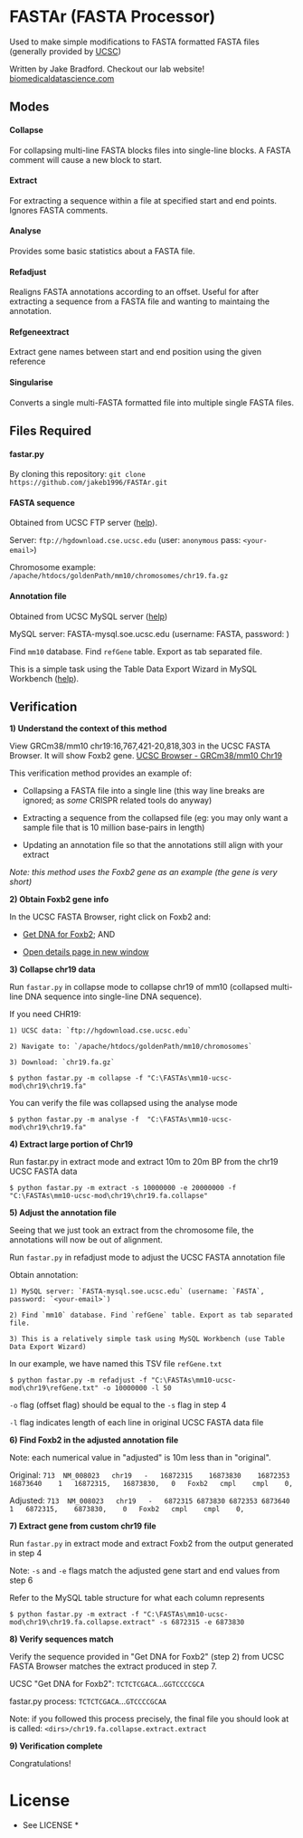 
# FASTAr (FASTA Processor)

Used to make simple modifications to FASTA formatted FASTA files (generally provided by [UCSC](https://FASTA.ucsc.edu/))

Written by Jake Bradford. Checkout our lab website! [biomedicaldatascience.com](http://biomedicaldatascience.com)

## Modes

#### Collapse

For collapsing multi-line FASTA blocks files into single-line blocks. A FASTA comment will cause a new block to start.

#### Extract

For extracting a sequence within a file at specified start and end points. Ignores FASTA comments.

#### Analyse

Provides some basic statistics about a FASTA file.

#### Refadjust

Realigns FASTA annotations according to an offset. Useful for after extracting a sequence from a FASTA file and wanting to maintaing the annotation.

#### Refgeneextract

Extract gene names between start and end position using the given reference

#### Singularise

Converts a single multi-FASTA formatted file into multiple single FASTA files.

## Files Required

#### fastar.py

By cloning this repository: `git clone https://github.com/jakeb1996/FASTAr.git`

#### FASTA sequence

Obtained from UCSC FTP server ([help](https://FASTA.ucsc.edu/goldenpath/help/ftp.html)).

Server: `ftp://hgdownload.cse.ucsc.edu` (user: `anonymous` pass: `<your-email>`)

Chromosome example: `/apache/htdocs/goldenPath/mm10/chromosomes/chr19.fa.gz`

#### Annotation file

Obtained from UCSC MySQL server ([help](https://FASTA.ucsc.edu/goldenpath/help/mysql.html))

MySQL server: FASTA-mysql.soe.ucsc.edu (username: FASTA, password: <your-email>)
           
Find `mm10` database. Find `refGene` table. Export as tab separated file. 
           
This is a simple task using the Table Data Export Wizard in MySQL Workbench ([help](https://dev.mysql.com/doc/workbench/en/wb-admin-export-import-table.html)).

## Verification

**1) Understand the context of this method**

View GRCm38/mm10 chr19:16,767,421-20,818,303 in the UCSC FASTA Browser. It will show Foxb2 gene. [UCSC Browser - GRCm38/mm10 Chr19](https://FASTA.ucsc.edu/cgi-bin/hgTracks?db=mm10&lastVirtModeType=default&lastVirtModeExtraState=&virtModeType=default&virtMode=0&nonVirtPosition=&position=chr19%3A16767421-20818303&hgsid=674918601_YLI5ZKYBVVEjC29faHGp1IVNABk8)
 
This verification method provides an example of:

- Collapsing a FASTA file into a single line (this way line breaks are ignored; as *some* CRISPR related tools do anyway)

- Extracting a sequence from the collapsed file (eg: you may only want a sample file that is 10 million base-pairs in length)

- Updating an annotation file so that the annotations still align with your extract

*Note: this method uses the Foxb2 gene as an example (the gene is very short)*
 
**2) Obtain Foxb2 gene info**

In the UCSC FASTA Browser, right click on Foxb2 and:
 
- [Get DNA for Foxb2](https://FASTA.ucsc.edu/cgi-bin/hgc?hgsid=674918601_YLI5ZKYBVVEjC29faHGp1IVNABk8&g=htcGetDna2&table=&i=mixed&l=16872315&r=16873830&getDnaPos=chr19%3A16%2C872%2C316-16%2C873%2C830&db=mm10&hgSeq.cdsExon=1&hgSeq.padding5=0&hgSeq.padding3=0&hgSeq.casing=upper&boolshad.hgSeq.maskRepeats=0&hgSeq.repMasking=lower&boolshad.hgSeq.revComp=0&submit=get+DNA); AND
       
- [Open details page in new window](https://FASTA.ucsc.edu/cgi-bin/hgGene?hgg_gene=uc008gxc.1&hgg_prot=uc008gxc.1&hgg_chrom=chr19&hgg_start=16872315&hgg_end=16873830&hgg_type=knownGene&db=mm10&c=chr19&l=16767420&r=20818303)

**3) Collapse chr19 data**

Run `fastar.py` in collapse mode to collapse chr19 of mm10 (collapsed multi-line DNA sequence into single-line DNA sequence).
       
If you need CHR19:
           
	1) UCSC data: `ftp://hgdownload.cse.ucsc.edu`

	2) Navigate to: `/apache/htdocs/goldenPath/mm10/chromosomes`

	3) Download: `chr19.fa.gz`
       
```$ python fastar.py -m collapse -f "C:\FASTAs\mm10-ucsc-mod\chr19\chr19.fa"```

You can verify the file was collapsed using the analyse mode

```$ python fastar.py -m analyse -f  "C:\FASTAs\mm10-ucsc-mod\chr19\chr19.fa"```

**4) Extract large portion of Chr19**

Run fastar.py in extract mode and extract 10m to 20m BP from the chr19 UCSC FASTA data

```$ python fastar.py -m extract -s 10000000 -e 20000000 -f "C:\FASTAs\mm10-ucsc-mod\chr19\chr19.fa.collapse"```

**5) Adjust the annotation file**

Seeing that we just took an extract from the chromosome file, the annotations will now be out of alignment.

Run `fastar.py` in refadjust mode to adjust the UCSC FASTA annotation file

Obtain annotation:
           
	1) MySQL server: `FASTA-mysql.soe.ucsc.edu` (username: `FASTA`, password: `<your-email>`)
           
	2) Find `mm10` database. Find `refGene` table. Export as tab separated file. 
           
	3) This is a relatively simple task using MySQL Workbench (use Table Data Export Wizard)
           
In our example, we have named this TSV file `refGene.txt`

```$ python fastar.py -m refadjust -f "C:\FASTAs\mm10-ucsc-mod\chr19\refGene.txt" -o 10000000 -l 50```
           
`-o` flag (offset flag) should be equal to the `-s` flag in step 4
           
`-l` flag indicates length of each line in original UCSC FASTA data file
       
**6) Find Foxb2 in the adjusted annotation file**
      
Note: each numerical value in "adjusted" is 10m less than in "original".

Original: `713	NM_008023	chr19	-	16872315	16873830	16872353	16873640	1	16872315,	16873830,	0	Foxb2	cmpl	cmpl	0,`
       
Adjusted: `713	NM_008023	chr19	-	6872315	6873830	6872353	6873640	1	6872315,	6873830,	0	Foxb2	cmpl	cmpl	0,`

**7) Extract gene from custom chr19 file**

Run `fastar.py` in extract mode and extract Foxb2 from the output generated in step 4
       
Note: `-s` and `-e` flags match the adjusted gene start and end values from step 6
           
Refer to the MySQL table structure for what each column represents

```$ python fastar.py -m extract -f "C:\FASTAs\mm10-ucsc-mod\chr19\chr19.fa.collapse.extract" -s 6872315 -e 6873830```    

**8) Verify sequences match**

Verify the sequence provided in "Get DNA for Foxb2" (step 2) from UCSC FASTA Browser matches the extract produced in step 7.

UCSC "Get DNA for Foxb2": `TCTCTCGACA`...`GGTCCCCGCA`

fastar.py process: `TCTCTCGACA`...`GTCCCCGCAA`
           
Note: if you followed this process precisely, the final file you should look at is called: `<dirs>/chr19.fa.collapse.extract.extract`

**9) Verification complete**

Congratulations!

# License

* See LICENSE *